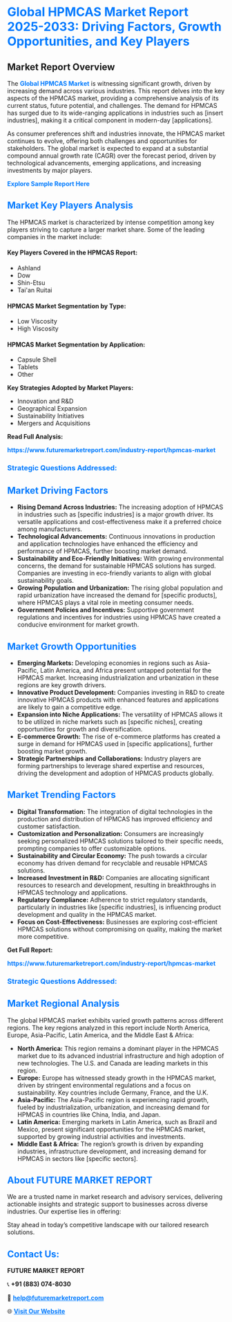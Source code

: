 <h1 style="color: #007BFF;">Global HPMCAS Market Report 2025-2033: Driving Factors, Growth Opportunities, and Key Players</h1>

<section id="overview">
<h2>Market Report Overview</h2>
<p>The <a href="https://www.futuremarketreport.com/industry-report/hpmcas-market" style="color: #007BFF; text-decoration: none;"><strong>Global HPMCAS Market</strong></a> is witnessing significant growth, driven by increasing demand across various industries. This report delves into the key aspects of the HPMCAS market, providing a comprehensive analysis of its current status, future potential, and challenges. The demand for HPMCAS has surged due to its wide-ranging applications in industries such as [insert industries], making it a critical component in modern-day [applications].</p>
<p>As consumer preferences shift and industries innovate, the HPMCAS market continues to evolve, offering both challenges and opportunities for stakeholders. The global market is expected to expand at a substantial compound annual growth rate (CAGR) over the forecast period, driven by technological advancements, emerging applications, and increasing investments by major players.</p>
</section>

<section id="overview">
<p><a href="https://www.futuremarketreport.com/request-sample/reportId=40870" style="color: #007BFF; text-decoration: none;"><strong>Explore Sample Report Here</strong></a></p>
</section>

<section id="key-players">
<h2 style="color: #007BFF;">Market Key Players Analysis</h2>
<p>The HPMCAS market is characterized by intense competition among key players striving to capture a larger market share. Some of the leading companies in the market include:</p>
<h4>Key Players Covered in the HPMCAS Report:</h4>
<ul><li>Ashland</li><li>Dow</li><li>Shin-Etsu</li><li>Tai&#039;an Ruitai</li></ul>
<h4>HPMCAS Market Segmentation by Type:</h4>
<ul><li>Low Viscosity</li><li>High Viscosity</li></ul>

<h4>HPMCAS Market Segmentation by Application:</h4>
<ul><li>Capsule Shell</li><li>Tablets</li><li>Other</li></ul>
<p><strong>Key Strategies Adopted by Market Players:</strong></p>
<ul>
<li>Innovation and R&D</li>
<li>Geographical Expansion</li>
<li>Sustainability Initiatives</li>
<li>Mergers and Acquisitions</li>
</ul>
</section>

<section>
<p><strong>Read Full Analysis: </strong></p><a href="https://www.futuremarketreport.com/industry-report/hpmcas-market" style="color: #007BFF; text-decoration: none;"><strong>https://www.futuremarketreport.com/industry-report/hpmcas-market</strong></a>
<h3 style="color: #007BFF;">Strategic Questions Addressed:</h3>
</section>

<section id="driving-factors">
<h2 style="color: #007BFF;">Market Driving Factors</h2>
<ul>
<li><strong>Rising Demand Across Industries:</strong> The increasing adoption of HPMCAS in industries such as [specific industries] is a major growth driver. Its versatile applications and cost-effectiveness make it a preferred choice among manufacturers.</li>
<li><strong>Technological Advancements:</strong> Continuous innovations in production and application technologies have enhanced the efficiency and performance of HPMCAS, further boosting market demand.</li>
<li><strong>Sustainability and Eco-Friendly Initiatives:</strong> With growing environmental concerns, the demand for sustainable HPMCAS solutions has surged. Companies are investing in eco-friendly variants to align with global sustainability goals.</li>
<li><strong>Growing Population and Urbanization:</strong> The rising global population and rapid urbanization have increased the demand for [specific products], where HPMCAS plays a vital role in meeting consumer needs.</li>
<li><strong>Government Policies and Incentives:</strong> Supportive government regulations and incentives for industries using HPMCAS have created a conducive environment for market growth.</li>
</ul>
</section>

<section id="growth-opportunities">
<h2 style="color: #007BFF;">Market Growth Opportunities</h2>
<ul>
<li><strong>Emerging Markets:</strong> Developing economies in regions such as Asia-Pacific, Latin America, and Africa present untapped potential for the HPMCAS market. Increasing industrialization and urbanization in these regions are key growth drivers.</li>
<li><strong>Innovative Product Development:</strong> Companies investing in R&D to create innovative HPMCAS products with enhanced features and applications are likely to gain a competitive edge.</li>
<li><strong>Expansion into Niche Applications:</strong> The versatility of HPMCAS allows it to be utilized in niche markets such as [specific niches], creating opportunities for growth and diversification.</li>
<li><strong>E-commerce Growth:</strong> The rise of e-commerce platforms has created a surge in demand for HPMCAS used in [specific applications], further boosting market growth.</li>
<li><strong>Strategic Partnerships and Collaborations:</strong> Industry players are forming partnerships to leverage shared expertise and resources, driving the development and adoption of HPMCAS products globally.</li>
</ul>
</section>

<section id="trending-factors">
<h2 style="color: #007BFF;">Market Trending Factors</h2>
<ul>
<li><strong>Digital Transformation:</strong> The integration of digital technologies in the production and distribution of HPMCAS has improved efficiency and customer satisfaction.</li>
<li><strong>Customization and Personalization:</strong> Consumers are increasingly seeking personalized HPMCAS solutions tailored to their specific needs, prompting companies to offer customizable options.</li>
<li><strong>Sustainability and Circular Economy:</strong> The push towards a circular economy has driven demand for recyclable and reusable HPMCAS solutions.</li>
<li><strong>Increased Investment in R&D:</strong> Companies are allocating significant resources to research and development, resulting in breakthroughs in HPMCAS technology and applications.</li>
<li><strong>Regulatory Compliance:</strong> Adherence to strict regulatory standards, particularly in industries like [specific industries], is influencing product development and quality in the HPMCAS market.</li>
<li><strong>Focus on Cost-Effectiveness:</strong> Businesses are exploring cost-efficient HPMCAS solutions without compromising on quality, making the market more competitive.</li>
</ul>
</section>

<section>
<p><strong>Get Full Report: </strong></p><a href="https://www.futuremarketreport.com/industry-report/hpmcas-market" style="color: #007BFF; text-decoration: none;"><strong>https://www.futuremarketreport.com/industry-report/hpmcas-market</strong></a>
<h3 style="color: #007BFF;">Strategic Questions Addressed:</h3>
</section>


<section id="regional-analysis">
<h2 style="color: #007BFF;">Market Regional Analysis</h2>
<p>The global HPMCAS market exhibits varied growth patterns across different regions. The key regions analyzed in this report include North America, Europe, Asia-Pacific, Latin America, and the Middle East & Africa:</p>
<ul>
<li><strong>North America:</strong> This region remains a dominant player in the HPMCAS market due to its advanced industrial infrastructure and high adoption of new technologies. The U.S. and Canada are leading markets in this region.</li>
<li><strong>Europe:</strong> Europe has witnessed steady growth in the HPMCAS market, driven by stringent environmental regulations and a focus on sustainability. Key countries include Germany, France, and the U.K.</li>
<li><strong>Asia-Pacific:</strong> The Asia-Pacific region is experiencing rapid growth, fueled by industrialization, urbanization, and increasing demand for HPMCAS in countries like China, India, and Japan.</li>
<li><strong>Latin America:</strong> Emerging markets in Latin America, such as Brazil and Mexico, present significant opportunities for the HPMCAS market, supported by growing industrial activities and investments.</li>
<li><strong>Middle East & Africa:</strong> The region’s growth is driven by expanding industries, infrastructure development, and increasing demand for HPMCAS in sectors like [specific sectors].</li>
</ul>
</section>

<footer>
<h2 style="color: #007BFF;">About FUTURE MARKET REPORT</h2>
<p>We are a trusted name in market research and advisory services, delivering actionable insights and strategic support to businesses across diverse industries. Our expertise lies in offering:</p>

<p>Stay ahead in today’s competitive landscape with our tailored research solutions.</p>

<h2 style="color: #007BFF;">Contact Us:</h2>
<p><strong>FUTURE MARKET REPORT</strong></p>
<p>📞 <strong>+91 (883) 074-8030</strong></p>
<p>📧 <strong><a href="mailto:help@futuremarketreport.com" style="color: #007BFF;">help@futuremarketreport.com</a></strong></p>
<p>🌐 <strong><a href="https://www.futuremarketreport.com/" style="color: #007BFF;">Visit Our Website</a></strong></p>
</footer>